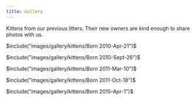 ```yaml
---
title: Gallery
---
```


Kittens from our previous litters. Their new owners are kind enough to share photos with us.

$include("images/gallery/kittens/Born 2010-Apr-21")$

$include("images/gallery/kittens/Born 2010-Sept-26")$

$include("images/gallery/kittens/Born 2011-Mar-10")$

$include("images/gallery/kittens/Born 2011-Oct-18")$

$include("images/gallery/kittens/Born 2015-Apr-1")$
 